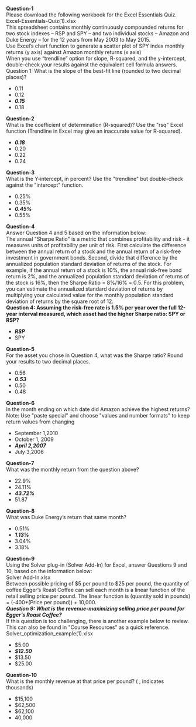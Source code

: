  **Question-1**  
Please download the following workbook for the Excel Essentials Quiz.  
Excel-Essentials-Quiz(1).xlsx  
This spreadsheet contains monthly continuously compounded returns for two stock indexes – RSP and SPY – and two individual stocks – Amazon and Duke Energy – for the 12 years from May 2003 to May 2015.  
Use Excel’s chart function to generate a scatter plot of SPY index monthly returns (y axis) against Amazon monthly returns (x axis)  
When you use “trendline” option for slope, R-squared, and the y-intercept, double-check your results against the equivalent cell formula answers.  
Question 1: What is the slope of the best-fit line (rounded to two decimal places)?  
* 0.11  
* 0.12  
* ***0.15***  
* 0.18

**Question-2**     
What is the coefficient of determination (R-squared)? Use the "rsq" Excel function (Trendline in Excel may give an inaccurate value for R-squared).  
* ***0.18***   
* 0.20  
* 0.22  
* 0.24  

**Question-3**  
What is the Y-intercept, in percent? Use the "trendline" but double-check against the "intercept" function.  
* 0.25%  
* 0.35%  
* ***0.45%***  
* 0.55%  

 **Question-4**  
Answer Question 4 and 5 based on the information below:  
The annual "Sharpe Ratio" is a metric that combines profitability and risk - it measures units of profitability per unit of risk.
First calculate the difference between the annual return of a stock and the annual return of a risk-free investment in government bonds. Second, divide that difference by the annualized population standard deviation of returns of the stock.
For example, if the annual return of a stock is 10%, the annual risk-free bond return is 2%, and the annualized population standard deviation of returns of the stock is 16%, then the Sharpe Ratio = 8%/16% = 0.5.
For this problem, you can estimate the annualized standard deviation of returns by multiplying your calculated value for the monthly population standard deviation of returns by the square root of 12.  
**Question 4: Assuming the risk-free rate is 1.5% per year over the full 12-year interval measured, which asset had the higher Sharpe ratio: SPY or RSP?**
* ***RSP***  
* SPY  

 **Question-5**  
For the asset you chose in Question 4, what was the Sharpe ratio? Round your results to two decimal places.  
* 0.56  
* ***0.53***  
* 0.50  
* 0.48  


 **Question-6**  
In the month ending on which date did Amazon achieve the highest returns?  
Note: Use "paste special" and choose "values and number formats" to keep return values from changing  
* September 1,2010  
* October 1, 2009  
* ***April 2,2007***  
* July 3,2006  


 **Question-7**  
What was the monthly return from the question above?  
* 22.9%  
* 24.11%  
* ***43.72%***  
* 51.87  

 **Question-8**  
What was Duke Energy’s return that same month?  
* 0.51%  
* ***1.13%***  
* 3.04%  
* 3.18%  

 **Question-9**  
Using the Solver plug-in (Solver Add-In) for Excel, answer Questions 9 and 10, based on the information below:  
Solver Add-In.xlsx  
Between possible pricing of $5 per pound to $25 per pound, the quantity of coffee Egger’s Roast Coffee can sell each month is a linear function of the retail selling price per pound. The linear function is (quantity sold in pounds) = (-400*(Price per pound)) + 10,000.  
***Question 9: What is the revenue-maximizing selling price per pound for Egger’s Roast Coffee?***  
If this question is too challenging, there is another example below to review. This can also be found in "Course Resources" as a quick reference.  
Solver_optimization_example(1).xlsx
* $5.00  
* ***$12.50***  
* $13.50  
* $25.00  

 **Question-10**  
What is the monthly revenue at that price per pound? ( , indicates thousands)  
* $15,100  
* $62,500
* $62,100  
* 40,000  
